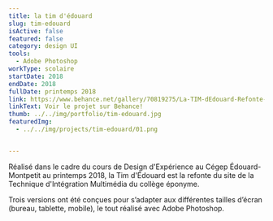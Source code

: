 ```yaml
---
title: la tim d'édouard
slug: tim-edouard
isActive: false
featured: false
category: design UI
tools:
  - Adobe Photoshop
workType: scolaire
startDate: 2018
endDate: 2018
fullDate: printemps 2018
link: https://www.behance.net/gallery/70819275/La-TIM-dEdouard-Refonte-de-site-web
linkText: Voir le projet sur Behance!
thumb: ../../img/portfolio/tim-edouard.jpg
featuredImg:
  - ../../img/projects/tim-edouard/01.png


---
```


Réalisé dans le cadre du cours de Design d'Expérience au Cégep Édouard-Montpetit au printemps 2018, la Tim d'Édouard est
la
refonte du site de la Technique d'Intégration Multimédia du collège éponyme.

Trois versions ont été conçues pour s’adapter aux différentes tailles d’écran (bureau, tablette, mobile), le tout
réalisé avec Adobe Photoshop.